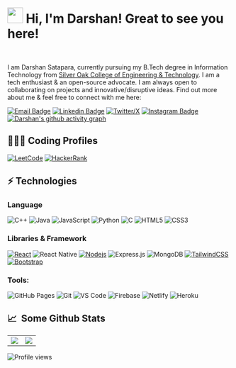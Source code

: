 # <img src="https://cdn.jsdelivr.net/gh/Th3Wall/assets-cdn/PersonalGithubReadme/HandGreet.gif" width="35px" />&nbsp;<b>Hi, I'm Darshan! Great to see you here!</b>
<br>

I am Darshan Satapara, currently pursuing my B.Tech degree in Information Technology from [Silver Oak College of Engineering & Technology](https://silveroakuni.ac.in/). I am a tech enthusiast & an open-source advocate. I am always open to collaborating on projects and innovative/disruptive ideas. Find out more about me & feel free to connect with me here:
<br>

[![Email Badge](https://img.shields.io/badge/-Email-c14438?style=flat-square&logo=Gmail&logoColor=white&link=mailto:darshansatapara286@gmail.com)](mailto:darshansatapara286@gmail.com)
[![Linkedin Badge](https://img.shields.io/badge/-LinkedIn-blue?style=flat-square&logo=Linkedin&logoColor=white&link=https://www.linkedin.com/in/darshansatapara/)](https://www.linkedin.com/in/darshansatapara/)
[![Twitter/X](https://img.shields.io/badge/Twitter-1DA1F2?style=flat-square&logo=twitter&logoColor=white)](https://twitter.com/SataparaDarshan)
[![Instagram Badge](https://img.shields.io/badge/-Instagram-purple?style=flat-square&logo=instagram&logoColor=white&link=https://www.instagram.com/mrdarshan_28/)](https://www.instagram.com/mrdarshan_28/)
[![Darshan's github activity graph](https://github-readme-activity-graph.vercel.app/graph?username=darshansatapara&theme=react-dark)](https://github.com/darshansatapara)
<!-- [![Discord](https://img.shields.io/badge/-Discord-7289DA?style=flat-square&logo=discord&logoColor=white)](https://discordapp.com/users/harshilsarariya#9188) -->

## 👨🏻‍💻 Coding Profiles

[![LeetCode](https://img.shields.io/badge/-LeetCode-FFA116?style=for-the-badge&logo=LeetCode&logoColor=black)](https://leetcode.com/u/mrdarshan/)
[![HackerRank](https://img.shields.io/badge/-HackerRank-2EC866?style=for-the-badge&logo=HackerRank&logoColor=white)](https://leetcode.com/u/mrdarshan/)
<!-- [![CodeChef](https://img.shields.io/badge/-CodeChef-5B4638?style=for-the-badge&logo=CodeChef&logoColor=white)](https://www.codechef.com/users/harshilsarariya) -->

## ⚡ Technologies

### Language

![C++](https://img.shields.io/badge/-C++-00599C?style=for-the-badge&logo=cplusplus)
![Java](https://img.shields.io/badge/-java-E34A86?style=for-the-badge&logo=java)
![JavaScript](https://img.shields.io/badge/-JavaScript-black?style=for-the-badge&logo=javascript)
![Python](https://img.shields.io/badge/-Python-black?style=for-the-badge&logo=Python)
![C](https://img.shields.io/badge/-C-00599C?style=for-the-badge&logo=c)
![HTML5](https://img.shields.io/badge/-HTML5-E34F26?style=for-the-badge&logo=html5&logoColor=white)
![CSS3](https://img.shields.io/badge/-CSS3-1572B6?style=for-the-badge&logo=css3)

### Libraries & Framework

[![React](https://img.shields.io/badge/-React-black?style=for-the-badge&logo=react)](https://reactjs.org/)
![React Native](https://img.shields.io/badge/react_native-%2320232a.svg?style=for-the-badge&logo=react&logoColor=%2361DAFB)
[![Nodejs](https://img.shields.io/badge/-Nodejs-black?style=for-the-badge&logo=Node.js)](https://nodejs.org/)
![Express.js](https://img.shields.io/badge/Express.js-000000?style=for-the-badge&logo=express&logoColor=white)
![MongoDB](https://img.shields.io/badge/MongoDB-%234ea94b.svg?style=for-the-badge&logo=mongodb&logoColor=white)
[![TailwindCSS](https://img.shields.io/badge/tailwindcss-%2338B2AC.svg?&style=for-the-badge&logo=tailwind-css&logoColor=white)](https://tailwindcss.com/)
[![Bootstrap](https://img.shields.io/badge/-Bootstrap-563D7C?style=for-the-badge&logo=bootstrap)](https://getbootstrap.com/)

### Tools:

![GitHub Pages](https://img.shields.io/badge/GitHub%20Pages-%23327FC7.svg?logo=github&style=for-the-badge&logoColor=white)
![Git](https://img.shields.io/badge/-Git-black?style=for-the-badge&logo=git)
![VS Code](https://img.shields.io/badge/-VS%20Code-007ACC?style=for-the-badge&logo=visual-studio-code)
![Firebase](https://img.shields.io/badge/firebase-ffca28?style=for-the-badge&logo=firebase&logoColor=black)
![Netlify](https://img.shields.io/badge/-Netlify-%2300C7B7?style=for-the-badge&logo=netlify&logoColor=ffffff)
![Heroku](https://img.shields.io/badge/Heroku%20-%23430098.svg?style=for-the-badge&logo=heroku&logoColor=white)

<!-- ![Eclipse](https://img.shields.io/badge/Eclipse-2C2255?style=for-the-badge&logo=eclipse&logoColor=white) -->
## 📈 &nbsp;Some Github Stats ##

<table>
<tr>
<td>
<img align="center" src="https://github-readme-streak-stats.herokuapp.com/?user=darshansatapara&theme=tokyonight" />
<!-- <img src="https://github-readme-stats.vercel.app/api?username=darshansatapara&include_all_commits=true&count_private=true&show_icons=true&line_height=20&theme=tokyonight"/> -->
<td><img src="https://github-readme-stats.vercel.app/api/top-langs?username=darshansatapara&show_icons=true&locale=en&layout=compact&theme=tokyonight&exclude_repo=work-with-pandas" />
</td>
</tr>
</table>
<p align="center">
</p>

![Profile views](https://komarev.com/ghpvc/?username=darshansatapara&style=flat-square&color=blue)
